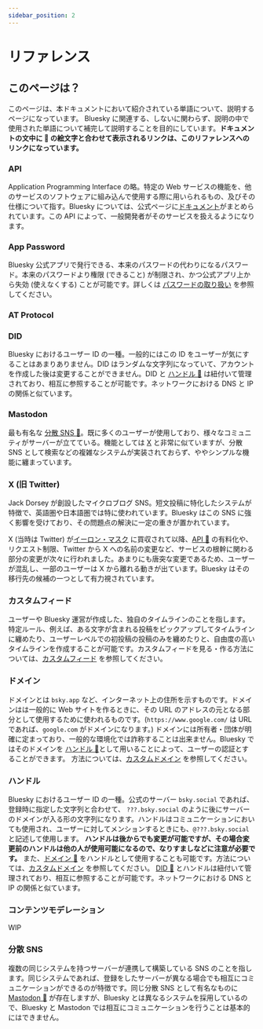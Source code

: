 ```yaml
---
sidebar_position: 2
---
```


# リファレンス

## このページは？

このページは、本ドキュメントにおいて紹介されている単語について、説明するページになっています。 Bluesky に関連する、しないに関わらず、説明の中で使用された単語について補完して説明することを目的にしています。**ドキュメントの文中に 📖 の絵文字と合わせて表示されるリンクは、このリファレンスへのリンクになっています。**

### API

Application Programming Interface の略。特定の Web サービスの機能を、他のサービスのソフトウェアに組み込んで使用する際に用いられるもの、及びその仕様について指す。Bluesky については、公式ページに[ドキュメント](https://atproto.com/docs)がまとめられています。この API によって、一般開発者がそのサービスを扱えるようになります。

### App Password

Bluesky 公式アプリで発行できる、本来のパスワードの代わりになるパスワード。本来のパスワードより権限 (できること) が制限され、かつ公式アプリ上から失効 (使えなくする) ことが可能です。詳しくは [パスワードの取り扱い](/docs/walks/password.md) を参照してください。

### AT Protocol

### DID

Bluesky におけるユーザー ID の一種。一般的にはこの ID をユーザーが気にすることはあまりありません。DID はランダムな文字列になっていて、アカウントを作成した後は変更することができません。DID と [ハンドル 📖](/docs/extras/reference#ハンドル) は紐付いて管理されており、相互に参照することが可能です。ネットワークにおける DNS と IP の関係と似ています。

### Mastodon

最も有名な [分散 SNS 📖](/docs/extras/reference#分散-sns)。既に多くのユーザーが使用しており、様々なコミュニティがサーバーが立てている。機能としては [X](/docs/extras/reference#x-旧-twitter) と非常に似ていますが、分散 SNS として検索などの複雑なシステムが実装されておらず、ややシンプルな機能に纏まっています。

### X (旧 Twitter)

Jack Dorsey が創設したマイクロブログ SNS。短文投稿に特化したシステムが特徴で、英語圏や日本語圏では特に使われています。Bluesky はこの SNS に強く影響を受けており、その問題点の解決に一定の重きが置かれています。

X (当時は Twitter) が[イーロン・マスク](https://twitter.com/elonmusk) に買収されて以降、[API 📖](/docs/extras/reference#api) の有料化や、リクエスト制限、Twitter から X への名前の変更など、サービスの根幹に関わる部分の変更が次々に行われました。あまりにも唐突な変更であるため、ユーザーが混乱し、一部のユーザーは X から離れる動きが出ています。Bluesky はその移行先の候補の一つとして有力視されています。

### カスタムフィード

ユーザーや Bluesky 運営が作成した、独自のタイムラインのことを指します。特定ルール、例えば、ある文字が含まれる投稿をピックアップしてタイムラインに纏めたり、ユーザーレベルでの初投稿の投稿のみを纏めたりと、自由度の高いタイムラインを作成することが可能です。カスタムフィードを見る・作る方法については、[カスタムフィード](/docs/extras/customfeed) を参照してください。

### ドメイン

ドメインとは `bsky.app` など、インターネット上の住所を示すものです。ドメインはは一般的に Web サイトを作るときに、その URL のアドレスの元となる部分として使用するために使われるものです。(`https://www.google.com/` は URL であれば、`google.com` がドメインになります。) ドメインには所有者・団体が明確に定まっており、一般的な環境化では詐称することは出来ません。Bluesky ではそのドメインを [ハンドル 📖](/docs/extras/reference#ハンドル)として用いることによって、ユーザーの認証とすることができます。 方法については、[カスタムドメイン](/docs/walks/custom_domain) を参照してください。

### ハンドル

Bluesky におけるユーザー ID の一種。公式のサーバー `bsky.social` であれば、登録時に指定した文字列と合わせて、 `???.bsky.social` のように後にサーバーのドメインが入る形の文字列になります。ハンドルはコミュニケーションにおいても使用され、ユーザーに対してメンションするときにも、`@???.bsky.social` と記述して使用します。 **ハンドルは後からでも変更が可能ですが、その場合変更前のハンドルは他の人が使用可能になるので、なりすましなどに注意が必要です。** また、[ドメイン 📖](/docs/extras/reference#ドメイン) をハンドルとして使用することも可能です。方法については、[カスタムドメイン](/docs/walks/custom_domain) を参照してください。 [DID 📖](/docs/extras/reference#did) とハンドルは紐付いて管理されており、相互に参照することが可能です。ネットワークにおける DNS と IP の関係と似ています。

### コンテンツモデレーション

WIP

### 分散 SNS

複数の同じシステムを持つサーバーが連携して構築している SNS のことを指します。同じシステムであれば、登録をしたサーバーが異なる場合でも相互にコミュニケーションができるのが特徴です。同じ分散 SNS として有名なものに [Mastodon 📖](/docs/extras/reference#mastodon) が存在しますが、Bluesky とは異なるシステムを採用しているので、Bluesky と Mastodon では相互にコミュニケーションを行うことは基本的にはできません。
